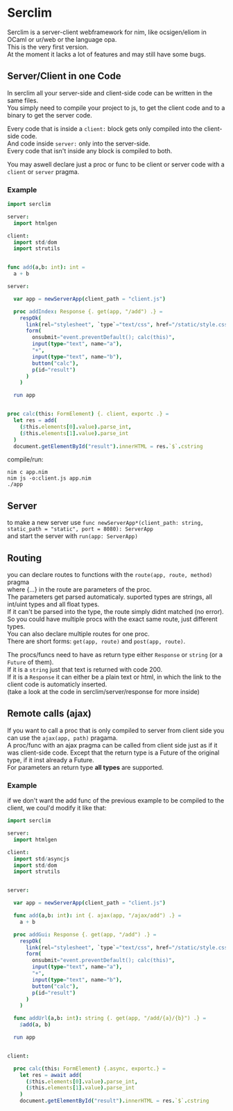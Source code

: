 # Serclim
Serclim is a server-client webframework for nim, like ocsigen/eliom in OCaml or ur/web or the language opa.<br>
This is the very first version.<br>
At the moment it lacks a lot of features and may still have some bugs.


## Server/Client in one Code

In serclim all your server-side and client-side code can be written in the same files.<br>
You simply need to compile your project to js, to get the client code and to a binary to get the server code.

Every code that is inside a `client:` block gets only compiled into the client-side code.<br>
And code inside `server:` only into the server-side.<br>
Every code that isn't inside any block is compiled to both.

You may aswell declare just a proc or func to be client or server code with a `client` or `server` pragma.

### Example
```nim
import serclim

server:
  import htmlgen

client:
  import std/dom
  import strutils


func add(a,b: int): int =
  a + b

server:

  var app = newServerApp(client_path = "client.js")

  proc addIndex: Response {. get(app, "/add") .} =
    respOk(
      link(rel="stylesheet", `type`="text/css", href="/static/style.css"),
      form(
        onsubmit="event.preventDefault(); calc(this)",
        input(type="text", name="a"),
        "+",
        input(type="text", name="b"),
        button("calc"),
        p(id="result")
      )
    )

  run app


proc calc(this: FormElement) {. client, exportc .} =
  let res = add(
    ($this.elements[0].value).parse_int,
    ($this.elements[1].value).parse_int
  )
  document.getElementById("result").innerHTML = res.`$`.cstring
```

compile/run:
```
nim c app.nim
nim js -o:client.js app.nim
./app
```

## Server
to make a new server use `func newServerApp*(client_path: string, static_path = "static", port = 8080): ServerApp`<br>
and start the server with `run(app: ServerApp)`

## Routing
you can declare routes to functions with the `route(app, route, method)` pragma<br>
where {...} in the route are parameters of the proc.<br>
The parameters get parsed automaticaly. suported types are strings, all int/uint types and all float types.<br>
If it can't be parsed into the type, the route simply didnt matched (no error). So you could have multiple procs with the exact same route, just different types.<br>
You can also declare multiple routes for one proc.<br>
There are short forms: `get(app, route)` and `post(app, route)`.

The procs/funcs need to have as return type either `Response` or `string` (or a `Future` of them).<br>
If it is a `string` just that text is returned with code 200.<br>
If it is a `Response` it can either be a plain text or html, in which the link to the client code is automaticly inserted.<br>
(take a look at the code in serclim/server/response for more inside)

## Remote calls (ajax)
If you want to call a proc that is only compiled to server from client side you can use the `ajax(app, path)` pragama.<br>
A proc/func with an ajax pragma can be called from client side just as if it was client-side code. Except that the return type is a Future of the original type, if it inst already a Future.<br>
For parameters an return type **all types** are supported.
### Example
if we don't want the add func of the previous example to be compiled to the client, we coul'd modify it like that:
```nim
import serclim

server:
  import htmlgen

client:
  import std/asyncjs
  import std/dom
  import strutils


server:

  var app = newServerApp(client_path = "client.js")

  func add(a,b: int): int {. ajax(app, "/ajax/add") .} =
    a + b

  proc addGui: Response {. get(app, "/add") .} =
    respOk(
      link(rel="stylesheet", `type`="text/css", href="/static/style.css"),
      form(
        onsubmit="event.preventDefault(); calc(this)",
        input(type="text", name="a"),
        "+",
        input(type="text", name="b"),
        button("calc"),
        p(id="result")
      )
    )

  func addUrl(a,b: int): string {. get(app, "/add/{a}/{b}") .} =
    $add(a, b)

  run app


client:

  proc calc(this: FormElement) {.async, exportc.} =
    let res = await add(
      ($this.elements[0].value).parse_int,
      ($this.elements[1].value).parse_int
    )
    document.getElementById("result").innerHTML = res.`$`.cstring
```
